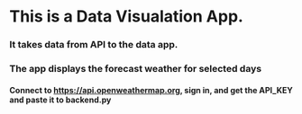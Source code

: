 # This is a Data Visualation App. 
### It takes data from API to the data app.
### The app displays the forecast weather for selected days
#### Connect to https://api.openweathermap.org, sign in, and get the API_KEY and paste it to backend.py
